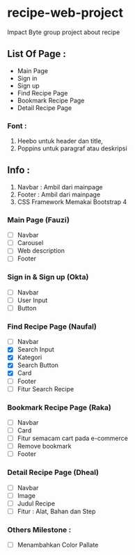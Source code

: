 # recipe-web-project
Impact Byte group project about recipe

## List Of Page : 
* Main Page
* Sign in
* Sign up
* Find Recipe Page
* Bookmark Recipe Page
* Detail Recipe Page

### Font :
1. Heebo untuk header dan title, 
1. Poppins untuk paragraf atau deskripsi

## Info :
1. Navbar : Ambil dari mainpage 
1. Footer : Ambil dari mainpage
1. CSS Framework Memakai Bootstrap 4
        

### Main Page (Fauzi)
- [ ] Navbar 
- [ ] Carousel
- [ ] Web description 
- [ ] Footer

### Sign in & Sign up (Okta)
- [ ] Navbar 
- [ ] User Input
- [ ] Button 

### Find Recipe Page (Naufal)
- [ ] Navbar
- [x] Search Input
- [x] Kategori 
- [x] Search Button 
- [x] Card 
- [ ] Footer
- [ ] Fitur Search Recipe
### Bookmark Recipe Page (Raka)
- [ ] Navbar
- [ ] Card
- [ ] Fitur semacam cart pada e-commerce 
- [ ] Remove bookmark
- [ ] Footer

### Detail Recipe Page (Dheal)
- [ ] Navbar
- [ ] Image
- [ ] Judul Recipe 
- [ ] Fitur : Alat, Bahan dan Step 

### Others Milestone :
- [ ] Menambahkan Color Pallate
